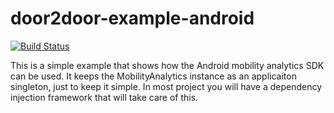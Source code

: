 # door2door-example-android

[![Build Status](https://travis-ci.com/door2door-io/mobility-analytics-sdk-android.svg?token=pjx3zDtzXuU6uwdz9wez&branch=master)](https://travis-ci.com/door2door-io/mobility-analytics-sdk-android)

This is a simple example that shows how the Android mobility analytics SDK can be used. It keeps the MobilityAnalytics instance as an applicaiton singleton, just to keep it simple. In most project you will have a dependency injection framework that will take care of this. 
